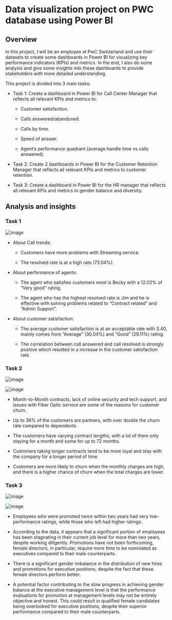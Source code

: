 # Data visualization project on PWC database using Power BI
## Overview
In this project, I will be an employee at PwC Switzerland and use their datasets to create some dashboards in Power BI for visualizing key performance indicators (KPIs) and metrics. In the end, I also do some analysis and give some insights into these dashboards to provide stakeholders with more detailed understanding.

This project is divided into 3 main tasks:

- Task 1: Create a dashboard in Power BI for Call Center Manager that reflects all relevant KPIs and metrics to:

  - Customer satisfaction.
  
  - Calls answered/abandoned.
  
  - Calls by time.
  
  - Speed of answer.
  
  - Agent’s performance quadrant (average handle time vs calls answered).

- Task 2: Create 2 dashboards in Power BI for the Customer Retention Manager that reflects all relevant KPIs and metrics to customer retention.

- Task 3: Create a dashboard in Power BI for the HR manager that reflects all relevant KPIs and metrics to gender balance and diversity.
## Analysis and insights
### Task 1
![image](https://github.com/user-attachments/assets/f3abdb7c-7f81-4ff3-9952-be852fe323f0)

- About Call trends:

  - Customers have more problems with Streaming service.

  - The resolved rate is at a high rate (73.04%).

- About performance of agents:

  - The agent who satisfies customers most is Becky with a 12.02% of “Very good” rating.
 
  - The agent who has the highest resolved rate is Jim and he is effective with solving problems related to “Contract related” and “Admin Support”.

- About customer satisfaction:

  - The average customer satisfaction is at an acceptable rate with 3.40, mainly comes from “Average” (30.04%) and “Good” (29.11%) rating.

  - The correlation between call answered and call resolved is strongly positive which resulted in a increase in the customer satisfaction rate.
### Task 2
![image](https://github.com/user-attachments/assets/838ae04f-8ee0-43be-baf2-c3b75788a9a4)

![image](https://github.com/user-attachments/assets/dd4b6c2d-8425-4f20-b55f-18aafb7d6064)


- Month-to-Month contracts, lack of online security and tech support, and issues with Fiber Optic service are some of the reasons for customer churn.

- Up to 36% of the customers are partners, with over double the churn rate compared to dependents.

- The customers have varying contract lengths, with a lot of them only staying for a month and some for up to 72 months.

- Customers taking longer contracts tend to be more loyal and stay with the company for a longer period of time.

- Customers are more likely to churn when the monthly charges are high, and there is a higher chance of churn when the total charges are lower.
### Task 3
![image](https://github.com/user-attachments/assets/4f51bc51-3983-4bb9-9f0f-10dfd3617869)

![image](https://github.com/user-attachments/assets/236b3582-e458-4ffd-bca8-828b4e0e9d5e)


- Employees who were promoted twice within two years had very low-performance ratings, while those who left had higher ratings.

- According to the data, it appears that a significant portion of employees has been stagnating in their current job level for more than two years, despite working diligently. Promotions have not been forthcoming, female directors, in particular, require more time to be nominated as executives compared to their male counterparts.

- There is a significant gender imbalance in the distribution of new hires and promotions for executive positions, despite the fact that these female directors perform better.

- A potential factor contributing to the slow progress in achieving gender balance at the executive management level is that the performance evaluations for promotion at management levels may not be entirely objective and honest. This could result in qualified female candidates being overlooked for executive positions, despite their superior performance compared to their male counterparts.
